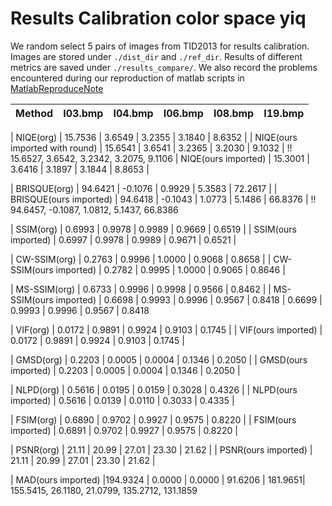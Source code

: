 # Results Calibration color space yiq

We random select 5 pairs of images from TID2013 for results calibration. Images are stored under `./dist_dir` and `./ref_dir`. Results of different metrics are saved under `./results_compare/`. We also record the problems encountered during our reproduction of matlab scripts in [MatlabReproduceNote](./MatlabReproduceNote.md)

| Method                                              | I03.bmp | I04.bmp | I06.bmp | I08.bmp | I19.bmp |
| --------------------------------------------------- | ------- | ------- | ------- | ------- | ------- |

| NIQE(org)                                           | 15.7536 | 3.6549  | 3.2355  | 3.1840  | 8.6352  |
| NIQE(ours imported with round)                      | 15.6541 | 3.6541  | 3.2365  | 3.2030  | 9.1032  | !!
                                                        15.6527,  3.6542,  3.2342,  3.2075,  9.1106
| NIQE(ours imported)                                 | 15.3001 | 3.6416  | 3.1897  | 3.1844  | 8.8653  |

| BRISQUE(org)                                        | 94.6421 | -0.1076 | 0.9929  | 5.3583  | 72.2617 |
| BRISQUE(ours imported)                              | 94.6418 | -0.1043 | 1.0773  | 5.1486  | 66.8376 | !!
                                                        94.6457, -0.1087,  1.0812,  5.1437, 66.8386

| SSIM(org)                                           | 0.6993  | 0.9978  | 0.9989  | 0.9669  | 0.6519  |
| SSIM(ours imported)                                 | 0.6997  | 0.9978  | 0.9989  | 0.9671  | 0.6521  |

| CW-SSIM(org)                                        | 0.2763  | 0.9996  | 1.0000  | 0.9068  | 0.8658  |
| CW-SSIM(ours imported)                              | 0.2782  | 0.9995  | 1.0000  | 0.9065  | 0.8646  |

| MS-SSIM(org)                                        | 0.6733  | 0.9996  | 0.9998  | 0.9566  | 0.8462  |
| MS-SSIM(ours imported)                              | 0.6698  | 0.9993  | 0.9996  | 0.9567  | 0.8418  |
                                                        0.6699  | 0.9993  | 0.9996  | 0.9567  | 0.8418

| VIF(org)                                            | 0.0172  | 0.9891  | 0.9924  | 0.9103  | 0.1745  |
| VIF(ours imported)                                  | 0.0172  | 0.9891  | 0.9924  | 0.9103  | 0.1745  |

| GMSD(org)                                           | 0.2203  | 0.0005  | 0.0004  | 0.1346  | 0.2050  |
| GMSD(ours imported)                                 | 0.2203  | 0.0005  | 0.0004  | 0.1346  | 0.2050  |

| NLPD(org)                                           | 0.5616  | 0.0195  | 0.0159  | 0.3028  | 0.4326  |
| NLPD(ours imported)                                 | 0.5616  | 0.0139  | 0.0110  | 0.3033  | 0.4335  |



| FSIM(org)                                           | 0.6890  | 0.9702  | 0.9927  | 0.9575  | 0.8220  |
| FSIM(ours imported)                                 | 0.6891  | 0.9702  | 0.9927  | 0.9575  | 0.8220  |

| PSNR(org)                                           | 21.11   | 20.99   | 27.01   | 23.30   | 21.62   |
| PSNR(ours imported)                                 | 21.11   | 20.99   | 27.01   | 23.30   | 21.62   |

| MAD(ours imported)                                  |194.9324 | 0.0000  | 0.0000  | 91.6206 | 181.9651|
                                                        155.5415,  26.1180,  21.0799, 135.2712, 131.1859
